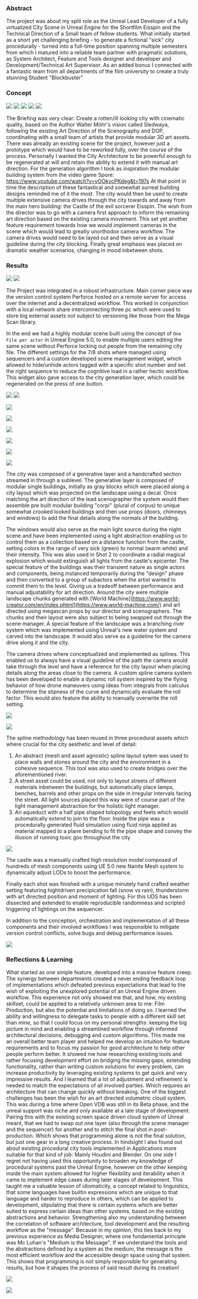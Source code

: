 
### Abstract

The project was about my split role as the Unreal Lead Developer of a fully virtualized City Scene in Unreal Engine for the Shortfilm Eisspin and the Technical Direction of a Small team of fellow students. What initially started as a short yet challenging briefing - to generate a fictional "sick" city procedurally - turned into a full-time position spanning multiple semesters from which I matured into a reliable team partner with pragmatic solutions, as System Architect, Feature and Tools designer and developer and Development/Technical Art Supervisor. As an added bonus I connected with a fantastic team from all departments of the film university to create a truly stunning Student "Blockbuster"

### Concept


![](attachment/07ab245c33e3313709cad8b24bf385e3.jpg)
![](attachment/ca59c7532bed5f4b41f6ab6941bd92b2.jpg)
![](attachment/d993521b3bcf09b939a1704473526cc9.jpg)
![](attachment/cd9d5fcb3cb34b6c0b9dc210caa87f7f.jpg)
![](attachment/52b700b3a22d1eaff1febd0b0329c9be.png)


The Briefing was very clear: Create a rotten/ill looking city with cinematic quality, based on the Author Walter Möhr's vision called Sledwaya, following the existing Art Direction of the Scenography and DOP, coordinating with a small team of artists that provide modular 3D art assets.
There was already an existing scene for the project, however just a prototype which would have to be reworked fully, over the course of the process.
Personally I wanted the City Architecture to be powerful enough to be regenerated at will and retain the ability to extend it with manual art direction. For the generation algorithm I took as inspiration the modular building system from the video game Spore: https://www.youtube.com/watch?v=vOOkvcPKdeg&t=197s At that point in time the description of these fantastical and somewhat surreal building designs reminded me of it the most. The city would then be used to create multiple extensive camera drives through the city towards and away from the main hero building: the Castle of the evil sorcerer Eisspin. 
The wish from the director was to go with a camera first approach to inform the remaining art direction based on the existing camera movement.
This set yet another feature requirement towards how we would implement cameras in the scene which would lead to greatly unorthodox camera workflow. The camera drives would need to be layed out and then serve as a visual guideline during the city blocking.
Finally great emphasis was placed on dramatic weather scenarios, changing in mood inbetween shots.

### Results

![](attachment/ezgif-4-d309e65b57.gif)
![](attachment/7386801ebbc4c98e6a63770d4f47e553.jpg)

The Project was integrated in a robust infrastructure. Main corner piece was the version control system Perforce hosted on a remote server for access over the internet and a decentralized workflow. This worked in conjunction with a local network share interconnecting three pc which were used to store big external assets not subject to versioning like those from the Mega Scan library.

In the end we had a highly modular scene built using the concept of `One File per actor` in Unreal Engine 5.0, to enable multiple users editing the same scene without Perforce locking out people from the remaining city file. The different settings for the 7/8 shots where managed using sequencers and a custom developed scene management widget, which allowed to hide/unhide actors tagged with a specific shot number and set the right sequence to reduce the cognitive load in a rather hectic workflow. This widget also gave access to the city generation layer, which could be regenerated on the press of one button.

![](attachment/54e7216d84b972b3acf360b846b1a9c6.jpg)
![](attachment/ad2c6412856a13864c232bf93283d78b.jpg)

![](attachment/aa11f37cd310ddcd0e3d51e023bebf9f.jpg)

![](attachment/38f06303b6afe8b15b6ef1b28635a851.jpg)

![](attachment/719542e2d25646047ffcad57dd304eb0.jpg)

![](attachment/4129357084378f6f8c14b56f8d0d69a9.jpg)

![](attachment/772dc199d613a9ac681a7ee99a8526ef.jpg)

![](attachment/aea564152511873314483e662fcef134.jpg)


The city was composed of a generative layer and a handcrafted section streamed in through a sublevel. The generative layer is composed of modular single buildings, initially as gray blocks which were placed along a city layout which was projected on the landscape using a decal. Once matching the art direction of the lead scenographer the system would then assemble pre built modular building "corpi" (plural of corpus) to unique somewhat crooked looked buildings and then use props (doors, chimneys and windows) to add the final details along the normals of the building. 

The windows would also serve as the main light source during the night scene and have been implemented using a light abstraction enabling us to control them as a collection based on a distance function from the castle, setting colors in the range of very sick (green) to normal (warm white) and their intensity. 
This was also used in Shot 2 to coordinate a radial magical explosion which would extinguish all lights from the castle's epicenter. The special feature of the buildings was their transient nature as single actors and components, being instanced temporarily during the "design" phase and then converted to a group of subactors when the artist wanted to commit them to the level. Giving us a tradeoff between performance and manual adjustability for art direction.
Around the city were multiple landscape chunks generated with [World Machine](https://www.world-creator.com/en/index.phtml](https://www.world-machine.com/) and art directed using megascan props by our director and scenographers. The chunks and their layout were also subject to being swapped out through the scene manager. A special feature of the landscape was a branching river system which was implemented using Unreal's new water system and carved into the landscape. It would also serve as a guideline for the camera drive along it and the city.

The camera drives where conceptualized and implemented as splines. This enabled us to always have a visual guideline of the path the camera would take through the level and have a reference for the city layout when placing details along the areas close to the camera.
A custom spline camera system has been developed to enable a dynamic roll system inspired by the flying behavior of how drone maneuvers using ideas from integrals from calculus to determine the stipness of the curve and dynamically evaluate the roll factor.
This would also feature the ability to manually overwrite the roll setting.


![](attachment/ezgif-4-a98823bdc9.gif)

![](attachment/ezgif-1-86854f8565.gif)


The spline methodology has been reused in three procedural assets which where crucial for the city aesthetic and level of detail:

1. An abstract (mesh and asset agnostic) spline layout sytem was used to place walls and stones around the city and the environment in a cohesive sequence. This tool was also used to create bridges over the aforementioned river.
2. A street asset could be used, not only to layout streets of different materials inbetween the buildings, but automatically place lamps, benches, barrels and other props on the side in irregular intervals facing the street. All light sources placed this way were of course part of the light management abstraction for the holistic light manager.
3. An aqueduct with a half pipe shaped tolopology and feets which would automatically extend to join to the floor. Inside the pipe was a procedurally generated fluid simulation using fluid ninja applied as material mapped to a plane bending to fit the pipe shape and convey the illusion of running toxic goo throughout the city 

![](attachment/UnrealEditor_wHf7XHd2pS.jpg)

The castle was a manually crafted high resolution model composed of hundreds of mesh components using UE 5.0 new Nanite Mesh system to dynamically adjust LODs to boost the performance.

Finally each shot was finished with a unique minutely hand crafted weather setting featuring hightdriven precipication fall (snow vs rain), thunderstorm with art directed position and moment of lighting. For this UDS has been dissected and extended to enable reproducible randomness and scripted triggering of lightings on the sequencer.

In addition to the conception, orchestration and implementation of all these components and their involved workflows I was responsible to mitigate version control conflicts, solve bugs and debug performance issues. 

![](attachment/c8a4af04596f8c7dc68bb27a72e48cf3.jpg)
### Reflections & Learning

What started as one simple feature, developed into a massive feature creep. The synergy between departments created a never ending feedback loop of implementations which defeated previous expectations that lead to the wish of exploiting the unexplored potential of an Unreal Engine driven workflow.
This experience not only showed me that, and how, my existing skillset, could be applied to a relatively unknown area to me: Film Production, but also the potential and limitations of doing so. I learned the ability and willingness to delegate tasks to people with a different skill set than mine, so that I could focus on my personal strengths: keeping the big picture in mind and enabling a streamlined workflow through informed architectural decisions, debugging and custom algorithms. This made me an overall better team player and helped me develop an intuition for feature requirements and to focus my passion for good architecture to help other people perform better. It showed me how researching existing tools and rather focusing development effort on bridging the missing gaps, extending functionality, rather than writing custom solutions for every problem, can increase productivity by leveraging existing systems to get quick and very impressive results. And I learned that a lot of adjustment and refinement is needed to match the expectations of all involved parties. Which requires an architecture that can change quickly without breaking.
One of the biggest challenges has been the wish for an art directed volumetric cloud system. This was during a time where Open VDB was still in its Beta phase, and the unreal support was niche and only available at a late stage of development. Pairing this with the existing screen space driven cloud system of Unreal meant, that we had to swap out one layer (also through the scene manager and the sequencer) for another and to stitch the final shot in post-production. Which shows that programming alone is not the final solution, but just one gear in a long creative process.
In hindsight I also found out about existing procedural city tools implemented in Applications more suitable for that kind of job: Mainly Houdini and Blender. On one side I regret not having used this opportunity to broaden my knowledge of procedural systems past the Unreal Engine, however on the other keeping inside the main system allowed for higher flexibility and iterability when it came to implement edge cases during later stages of development. This taught me a valuable lesson of idiomaticity, a concept related to linguistics, that some languages have builtin expressions which are unique to that language and harder to reproduce in others, which can be applied to development, stipulating that there is certain systems which are better suited to express certain ideas than other systems, based on the existing abstractions and behavior. Strengthening also my understanding between the correlation of software architecture, tool development and the resulting workflow as the "message". Because in my opinion, this ties back to my previous experience as Media Designer, where one fundamental principle was Mc Luhan's "Medium is the Message". 
If we understand the tools and the abstractions defined by a system as the medium, the message is the most efficient workflow and the accessible design space using that system. 
This shows that programming is not simply responsible for generating results, but how it shapes the process of said result during its creation!

![](attachment/54435c3456c46d99f8bdbd6ab238b8b8.gif)


![](attachment/7d908600101886f6dce1314e40f39b75.gif)
